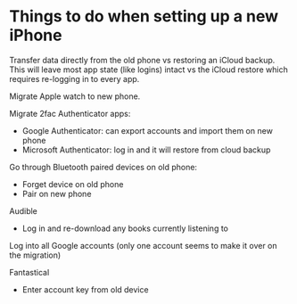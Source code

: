 # Things to do when setting up a new iPhone

Transfer data directly from the old phone vs restoring an iCloud backup. This will leave most app state (like logins) intact vs the iCloud restore which requires re-logging in to every app. 

Migrate Apple watch to new phone.

Migrate 2fac Authenticator apps:
* Google Authenticator: can export accounts and import them on new phone
* Microsoft Authenticator: log in and it will restore from cloud backup

Go through Bluetooth paired devices on old phone:
* Forget device on old phone
* Pair on new phone

Audible
* Log in and re-download any books currently listening to

Log into all Google accounts (only one account seems to make it over on the migration)

Fantastical
* Enter account key from old device
